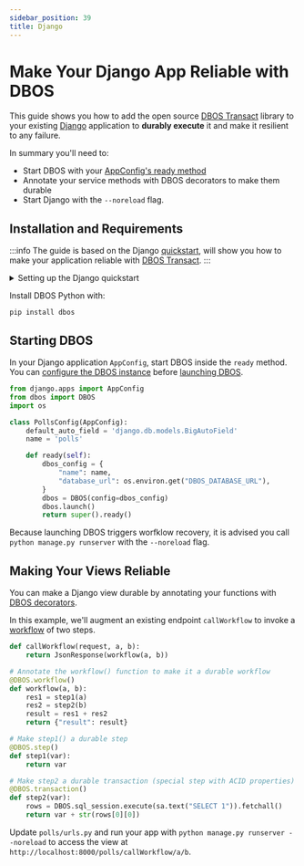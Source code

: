 ```yaml
---
sidebar_position: 39
title: Django
---
```


# Make Your Django App Reliable with DBOS

This guide shows you how to add the open source [DBOS Transact](https://github.com/dbos-inc/dbos-transact-py) library to your existing [Django](https://www.djangoproject.com/) application to **durably execute** it and make it resilient to any failure.

In summary you'll need to:
- Start DBOS with your [AppConfig's ready method](https://docs.djangoproject.com/en/5.2/ref/applications/#django.apps.AppConfig.ready)
- Annotate your service methods with DBOS decorators to make them durable
- Start Django with the `--noreload` flag.

## Installation and Requirements
:::info
The guide is based on the Django [quickstart](https://docs.djangoproject.com/en/5.2/intro/tutorial01/), will show you how to make your application reliable with [DBOS Transact](https://github.com/dbos-inc/dbos-transact-py).
:::

<details>
<summary>Setting up the Django quickstart</summary>

This application was created with:

```shell
python3 -m venv .venv
source .venv/bin/activate
pip install django
django-admin startproject djangodbos .
python manage.py startapp polls
```

Then, configure `djangodbos/settings.py` to [use Postgres](https://docs.djangoproject.com/en/5.2/ref/settings/#databases) and run `python manage.py migrate`.
</details>

Install DBOS Python with:
```shell
pip install dbos
```

## Starting DBOS

In your Django application `AppConfig`, start DBOS inside the `ready` method. You can [configure the DBOS instance](https://docs.dbos.dev/python/reference/configuration) before [launching DBOS](https://docs.dbos.dev/python/reference/dbos-class#launch).


```python
from django.apps import AppConfig
from dbos import DBOS
import os

class PollsConfig(AppConfig):
    default_auto_field = 'django.db.models.BigAutoField'
    name = 'polls'

    def ready(self):
        dbos_config = {
            "name": name,
            "database_url": os.environ.get("DBOS_DATABASE_URL"),
        }
        dbos = DBOS(config=dbos_config)
        dbos.launch()
        return super().ready()
```

Because launching DBOS triggers worfklow recovery, it is advised you call `python manage.py runserver` with the `--noreload` flag.

## Making Your Views Reliable

You can make a Django view durable by annotating your functions with [DBOS decorators](https://docs.dbos.dev/python/reference/decorators).

In this example, we'll augment an existing endpoint `callWorkflow` to invoke a [workflow](../python/tutorials/workflow-tutorial) of two steps.

```python
def callWorkflow(request, a, b):
    return JsonResponse(workflow(a, b))

# Annotate the workflow() function to make it a durable workflow
@DBOS.workflow()
def workflow(a, b):
    res1 = step1(a)
    res2 = step2(b)
    result = res1 + res2
    return {"result": result}

# Make step1() a durable step
@DBOS.step()
def step1(var):
    return var

# Make step2 a durable transaction (special step with ACID properties)
@DBOS.transaction()
def step2(var):
    rows = DBOS.sql_session.execute(sa.text("SELECT 1")).fetchall()
    return var + str(rows[0][0])
```

Update `polls/urls.py` and run your app with `python manage.py runserver --noreload` to access the view at `http://localhost:8000/polls/callWorkflow/a/b`.

